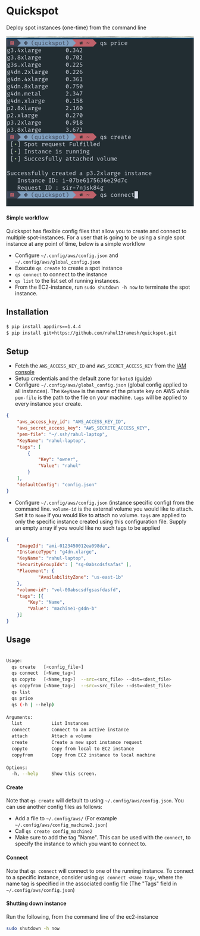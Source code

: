 # Quickspot

Deploy spot instances (one-time) from the command line

![resource/quickspot.png](./resource/quickspot.png)

#### Simple workflow

Quickspot has flexible config files that allow you to create and connect to multiple spot-instances. For a user that is going to be using a single spot instance at any point of time, below is a simple workflow

* Configure `~/.config/aws/config.json` and `~/.config/aws/global_config.json`
* Execute `qs create` to create a spot instance
* `qs connect` to connect to the instance 
* `qs list` to the list set of running instances.
* From the EC2-instance, run `sudo shutdown -h now` to terminate the spot instance. 

## Installation

```bash
$ pip install appdirs==1.4.4
$ pip install git+https://github.com/rahul13ramesh/quickspot.git
```


## Setup

* Fetch the `AWS_ACCESS_KEY_ID` and `AWS_SECRET_ACCESS_KEY` from the [IAM
  console](https://console.aws.amazon.com/iam/home?#/security_credentials})
* Setup credentials and the default zone for `boto3` ([guide](https://boto3.amazonaws.com/v1/documentation/api/latest/guide/quickstart.html))
* Configure `~/.config/aws/global_config.json` (global config applied to all
  instances). The `KeyName` is the name of the private
  key on AWS while `pem-file` is the path to the file on your machine. `tags`
  will be applied to every instance your create.
```json
{ 
    "aws_access_key_id": "AWS_ACCESS_KEY_ID",
    "aws_secret_access_key": "AWS_SECRETE_ACCESS_KEY",
    "pem-file": "~/.ssh/rahul-laptop", 
    "KeyName": "rahul-laptop",
    "tags": [
        {
            "Key": "owner",
            "Value": "rahul"
        }
    ],
    "defaultConfig": "config.json"
}
```

* Configure `~/.config/aws/config.json` (instance specific config) from the
  command line. `volume-id` is the external volume you would like to attach.
  Set it to `None` if you would like to attach no volume. ``tags`` are applied
  to only the specific instance created using this configuration file. Supply
  an empty array if you would like no such tags to be applied

```json
{
    "ImageId": "ami-0123450012ea098da",
    "InstanceType": "g4dn.xlarge",
    "KeyName": "rahul-laptop",
    "SecurityGroupIds": [ "sg-0abscdsfsafas" ],
    "Placement": {
            "AvailabilityZone": "us-east-1b"
    },
    "volume-id": "vol-00abscsdfgsasfdasfd",
    "tags": [{
        "Key": "Name",
        "Value": "machine1-g4dn-b"
    }]
}
```

## Usage

```bash

Usage:
  qs create   [<config_file>]
  qs connect  [<Name_tag>]
  qs copyto   [<Name_tag>]  --src=<src_file> --dst=<dest_file>
  qs copyfrom [<Name_tag>]  --src=<src_file> --dst=<dest_file>
  qs list
  qs price
  qs (-h | --help)

Arguments:
  list           List Instances
  connect        Connect to an active instance
  attach         Attach a volume
  create         Create a new spot instance request
  copyto         Copy from local to EC2 instance
  copyfrom       Copy from EC2 instance to local machine

Options:
  -h, --help     Show this screen.
```

#### Create
Note that `qs create` will default to using `~/.config/aws/config.json`. You
can use another config files as follows:
* Add a file to `~/.config/aws/` (For example `~/.config/aws/config_machine2.json`)
* Call `qs create config_machine2`
* Make sure to add the tag "Name". This can be used with the `connect`, to specify the instance to which you want to connect to.

#### Connect
Note that `qs connect` will connect to one of the running instance. To connect
to a specific instance, consider using `qs connect <Name tag>`, where the name
tag is specified in the associated config file (The "Tags" field in  `~/.config/aws/config.json`)

#### Shutting down instance
Run the following, from the command line of the ec2-instance
```bash
sudo shutdown -h now
```


